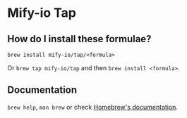 # Mify-io Tap

## How do I install these formulae?

`brew install mify-io/tap/<formula>`

Or `brew tap mify-io/tap` and then `brew install <formula>`.

## Documentation

`brew help`, `man brew` or check [Homebrew's documentation](https://docs.brew.sh).
